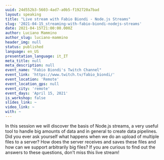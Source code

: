 ```yaml
---
uuid: 24d552b3-5603-4ad7-a0b5-f192720a7bad
layout: speaking
title: "Live stream with Fabio Biondi - Node.js Streams"
slug: '2021-04-15_streaming-with-fabio-biondi-nodejs-streams'
date: 2021-04-15T21:00:00.000Z
author: Luciano Mammino
author_slug: luciano-mammino
header_img: null
status: published
language: en_US
presentation_language: it_IT
meta_title: null
meta_description: null
event_name: "Fabio Biondi's Twitch Channel"
event_link: 'https://www.twitch.tv/fabio_biondi/'
event_location: 'Remote'
event_location_gps: null
event_city: 'remote'
event_days: 'April 15, 2021'
is_workshop: false
slides_link: ~
video_link: ~
with: ~
---
```


In this session we will discover the basis of Node.js streams, a very useful tool to handle big amounts of data and in general to create data pipelines. Did you ever ask yourself what happens when we do an upload of multiple files to a server? How does the server receives and saves these files and how can we support arbitrarily big files? If you are curious to find out the answers to these questions, don't miss this live stream!


